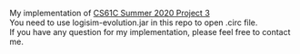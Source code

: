 My implementation of [CS61C Summer 2020 Project 3](https://inst.eecs.berkeley.edu/~cs61c/su20/projects/proj3/)  
You need to use logisim-evolution.jar in this repo to open .circ file.  
If you have any question for my implementation, please feel free to contact me.  
